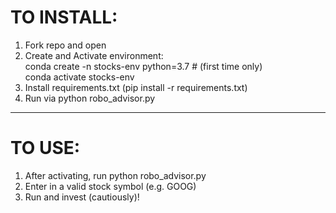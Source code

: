 # TO INSTALL: 
1. Fork repo and open
2. Create and Activate environment:
<br>conda create -n stocks-env python=3.7 # (first time only)
<br>conda activate stocks-env
3. Install requirements.txt (pip install -r requirements.txt)
4. Run via python robo_advisor.py
***
# TO USE: 
1. After activating, run python robo_advisor.py
2. Enter in a valid stock symbol (e.g. GOOG)
3. Run and invest (cautiously)!

